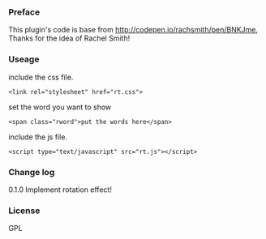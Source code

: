 ### Preface
This plugin's code is base from http://codepen.io/rachsmith/pen/BNKJme, Thanks for the idea of Rachel Smith!

### Useage
include the css file.
```
<link rel="stylesheet" href="rt.css">
```
set the word you want to show
```
<span class="rword">put the words here</span>
```
include the js file.
```
<script type="text/javascript" src="rt.js"></script>
```

### Change log
0.1.0
Implement rotation effect!

### License
GPL
